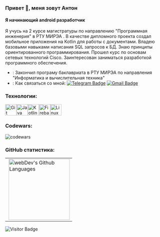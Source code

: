 ### Привет 👋, меня зовут Антон
#### Я начинающий android разработчик

Я учусь на 2 курсе магистратуры по направлению "Программная инженерия" в РТУ МИРЭА . В качестве дипломного проекта создал мобильное приложения на Kotlin для работы с документами. Владею базовыми навыками написания SQL запросов к БД. Знаю принципы ориентированного программирования.  Прошел курс по основам сетевых технологий Cisco. Заинтересован заниматься разработкой программного обеспечения. 
- : Закончил програму баклавриата в РТУ МИРЭА по направления "Информатика и вычислительная техника"
- : Как связаться со мной: [![Telegram Badge](https://img.shields.io/badge/-hasalhik-blue?style=flat&logo=Telegram&logoColor=white)](https://t.me/hasalhik) [![Gmail Badge](https://img.shields.io/badge/-Gmail-red?style=flat&logo=Gmail&logoColor=white)](mailto:venskus.anton@gmail.com)

### Технологии:

<p align="left">
<a href="https://git-scm.com/" target="_blank" rel="noreferrer"><img src="https://raw.githubusercontent.com/danielcranney/readme-generator/main/public/icons/skills/git-colored.svg" width="36" height="36" alt="Git" /></a><a href="https://www.oracle.com/java/" target="_blank" rel="noreferrer"><img src="https://raw.githubusercontent.com/danielcranney/readme-generator/main/public/icons/skills/java-colored.svg" width="36" height="36" alt="Java" /></a><a href="https://kotlinlang.org/" target="_blank" rel="noreferrer"><img src="https://raw.githubusercontent.com/danielcranney/readme-generator/main/public/icons/skills/kotlin-colored.svg" width="36" height="36" alt="Kotlin" /></a><a href="https://firebase.google.com/" target="_blank" rel="noreferrer"><img src="https://raw.githubusercontent.com/danielcranney/readme-generator/main/public/icons/skills/firebase-colored.svg" width="36" height="36" alt="Firebase" /></a><a href="https://www.linux.org" target="_blank" rel="noreferrer"><img src="https://raw.githubusercontent.com/danielcranney/readme-generator/main/public/icons/skills/linux-colored.svg" width="36" height="36" alt="Linux" /></a>
</p>

### Codewars:

![codewars](https://www.codewars.com/users/hasalhik/badges/large)

### GitHub статистика:

<table>
  <tr>
    <td>
      <img height="195px" align="right" alt="webDev's Github Languages" src="https://github-readme-stats-sigma-five.vercel.app/api/top-langs/?username=hasalhik&layout=compact&theme=vision-friendly-dark" />
    </td>
  </tr>
</table>

![Visitor Badge](https://visitor-badge.laobi.icu/badge?page_id=hasalhik)


